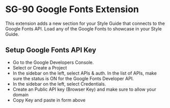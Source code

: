 SG-90 Google Fonts Extension
===========================
  
This extension adds a new section for your Style Guide that connects to the Google Fonts API. Load any of the Google Fonts to showcase in your Style Guide.
  
Setup Google Fonts API Key
---------------------------
- Go to the Google Developers Console.
- Select or Create a Project
- In the sidebar on the left, select APIs & auth. In the list of APIs, make sure the status is ON for the Google Fonts Developer API.
- In the sidebar on the left, select Credentials.
- Create an Public API key (Browser Key) and make sure to allow your domain
- Copy Key and paste in form above